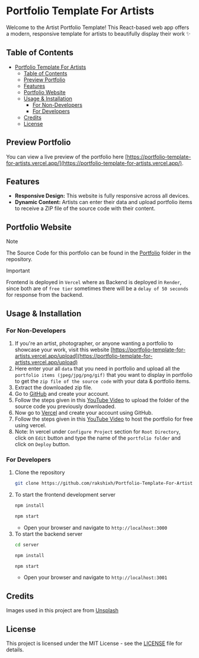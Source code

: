 # Portfolio Template For Artists

Welcome to the Artist Portfolio Template! This React-based web app offers a modern, responsive template for artists to beautifully display their work ✨

## Table of Contents

- [Portfolio Template For Artists](#portfolio-template-for-artists)
  - [Table of Contents](#table-of-contents)
  - [Preview Portfolio](#preview-portfolio)
  - [Features](#features)
  - [Portfolio Website](#portfolio-website)
  - [Usage \& Installation](#usage--installation)
    - [For Non-Developers](#for-non-developers)
    - [For Developers](#for-developers)
  - [Credits](#credits)
  - [License](#license)

## Preview Portfolio

You can view a live preview of the portfolio here [https://portfolio-template-for-artists.vercel.app/](https://portfolio-template-for-artists.vercel.app/).

## Features

- **Responsive Design:** This website is fully responsive across all devices.
- **Dynamic Content:** Artists can enter their data and upload portfolio items to receive a ZIP file of the source code with their content.

## Portfolio Website

> [!NOTE]
> The Source Code for this portfolio can be found in the [Portfolio](https://github.com/rakshixh/Portfolio-Template-For-Artists/tree/main/Portfolio) folder in the repository.

> [!IMPORTANT]
> Frontend is deployed in `Vercel` where as Backend is deployed in `Render`, since both are of `free tier` sometimes there will be a `delay of 50 seconds` for response from the backend.

## Usage & Installation

### For Non-Developers

1. If you're an artist, photographer, or anyone wanting a portfolio to showcase your work, visit this website [https://portfolio-template-for-artists.vercel.app/upload](https://portfolio-template-for-artists.vercel.app/upload)
2. Here enter your all `data` that you need in portfolio and upload all the `portfolio items (jpeg/jpg/png/gif)` that you want to display in portfolio to get the `zip file of the source code` with your data & portfolio items.
3. Extract the downloaded zip file.
4. Go to [GitHub](https://github.com/) and create your account.
5. Follow the steps given in this [YouTube Video](https://youtu.be/P75e8DgOxn8?si=0yPqAiYlBo4MQzCq) to upload the folder of the source code you previously downloaded.
6. Now go to [Vercel](https://vercel.com/) and create your account using GitHub.
7. Follow the steps given in this [YouTube Video](https://youtu.be/1tE_5yKhFsY?si=UDSh4EkDa_jcQjAv) to host the portfolio for free using vercel.
8. Note: In vercel under `Configure Project` section for `Root Directory`, click on `Edit` button and type the name of the `portfolio folder` and click on `Deploy` button.

### For Developers

1. Clone the repository
   ```bash
   git clone https://github.com/rakshixh/Portfolio-Template-For-Artists.git
   ```
2. To start the frontend development server
   ```bash
   npm install
   ```
   ```bash
   npm start
   ```
   - Open your browser and navigate to `http://localhost:3000`
3. To start the backend server
   ```bash
   cd server
   ```
   ```bash
   npm install
   ```
   ```bash
   npm start
   ```
   - Open your browser and navigate to `http://localhost:3001`

## Credits

Images used in this project are from [Unsplash](https://unsplash.com/)

## License

This project is licensed under the MIT License - see the [LICENSE](https://github.com/rakshixh/Portfolio-Template-For-Artists/blob/main/LICENSE) file for details.

